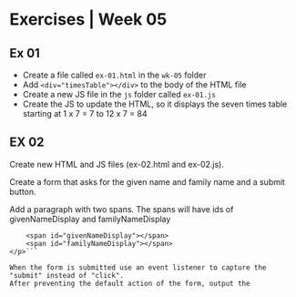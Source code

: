 # Exercises | Week 05

## Ex 01
- Create a file called `ex-01.html` in 
  the `wk-05` folder
- Add `<div="timesTable"></div>` to the body of 
  the HTML file
- Create a new JS file in the `js` folder 
  called `ex-01.js`
- Create the JS to update the HTML, so it displays
  the seven times table starting at 1 x 7 = 7 
  to 12 x 7 = 84

## EX 02
Create new HTML and JS files (ex-02.html and ex-02.js).

Create a form that asks for the given name and family name
and a submit button.

Add a paragraph with two spans. The spans will have ids of givenNameDisplay and familyNameDisplay
```<p>
    <span id="givenNameDisplay"></span> 
    <span id="familyNameDisplay"></span>
</p>```

When the form is submitted use an event listener to capture the "submit" instead of "click".
After preventing the default action of the form, output the 
